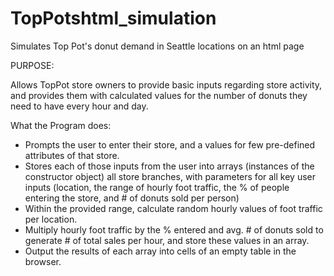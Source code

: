 
# TopPotshtml_simulation
Simulates Top Pot's donut demand in Seattle locations on an html page


PURPOSE:

Allows TopPot store owners to provide basic inputs regarding store activity, and provides them with calculated values for the number of donuts they need to have every hour and day.


What the Program does:

- Prompts the user to enter their store, and a values for few pre-defined attributes of that store.
- Stores each of those inputs from the user into arrays (instances of the constructor object) all store branches, with parameters for all key user inputs (location, the range of hourly foot traffic, the % of people entering the store, and # of donuts sold per person)
- Within the provided range, calculate random hourly values of foot traffic per location.
- Multiply hourly foot traffic by the % entered and avg. # of donuts sold to generate # of total sales per hour, and store these values in an array.
- Output the results of each array into cells of an empty table in the browser. 


